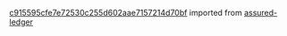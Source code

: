 [c915595cfe7e72530c255d602aae7157214d70bf](https://github.com/insolar/assured-ledger/commit/c915595cfe7e72530c255d602aae7157214d70bf) imported from [assured-ledger](https://github.com/insolar/assured-ledger)
